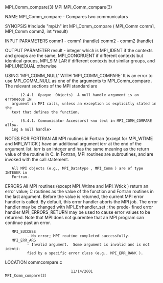 MPI_Comm_compare(3)                   MPI                  MPI_Comm_compare(3)



NAME
       MPI_Comm_compare -  Compares two communicators

SYNOPSIS
       #include "mpi.h"
       int MPI_Comm_compare (
               MPI_Comm  comm1,
               MPI_Comm  comm2,
               int *result)

INPUT PARAMETERS
       comm1  - comm1 (handle)
       comm2  - comm2 (handle)


OUTPUT PARAMETER
       result -  integer which is MPI_IDENT if the contexts and groups are the
              same, MPI_CONGRUENT if different contexts but identical  groups,
              MPI_SIMILAR  if  different  contexts  but  similar  groups,  and
              MPI_UNEQUAL otherwise


USING 'MPI_COMM_NULL' WITH 'MPI_COMM_COMPARE'
       It is an error  to  use  MPI_COMM_NULL  as  one  of  the  arguments  to
       MPI_Comm_compare .  The relevant sections of the MPI standard are

       .   (2.4.1  Opaque  Objects)  A null handle argument is an erroneous IN
       argument in MPI calls, unless an exception is explicitly stated in  the
       text that defines the function.

       .   (5.4.1. Communicator Accessors) <no text in MPI_COMM_COMPARE allow-
       ing a null handle>


NOTES FOR FORTRAN
       All MPI routines in Fortran (except for MPI_WTIME and MPI_WTICK )  have
       an  additional  argument ierr at the end of the argument list.  ierr is
       an integer and has the same meaning as the return value of the  routine
       in  C.   In Fortran, MPI routines are subroutines, and are invoked with
       the call statement.

       All MPI objects (e.g., MPI_Datatype , MPI_Comm ) are of type INTEGER in
       Fortran.


ERRORS
       All  MPI  routines  (except  MPI_Wtime  and MPI_Wtick ) return an error
       value; C routines as the value of the function and Fortran routines  in
       the last argument.  Before the value is returned, the current MPI error
       handler is called.  By default, this error handler aborts the MPI  job.
       The  error  handler may be changed with MPI_Errhandler_set ; the prede-
       fined error handler MPI_ERRORS_RETURN may be used to cause error values
       to  be  returned.  Note that MPI does not guarentee that an MPI program
       can continue past an error.

       MPI_SUCCESS
              - No error; MPI routine completed successfully.
       MPI_ERR_ARG
              - Invalid argument.  Some argument is invalid and is not identi-
              fied by a specific error class (e.g., MPI_ERR_RANK ).

LOCATION
       commcompare.c



                                  11/14/2001               MPI_Comm_compare(3)
